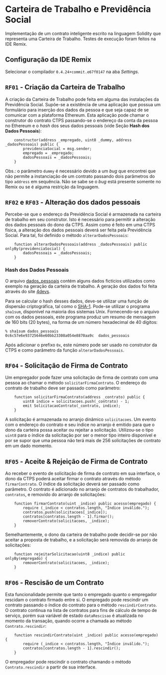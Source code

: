 # Carteira de Trabalho e Previdência Social

Implementação de um contrato inteligente escrito na linguagem Solidity que representa uma Carteira de Trabalho. Testes de execução foram feitos na IDE Remix.

## Configuração da IDE Remix
Selecionar o compilador `0.4.24+commit.e67f0147` na aba _Settings_.


## `RF01` - Criação da Carteira de Trabalho

A criação da Carteira de Trabalho pode feita em alguma das instalações da Previdência Social. Supõe-se a existência de uma aplicação que possua um formulário para inserção dos dados da pessoa e que seja capaz de se comunicar com a plataforma Ethereum. Esta aplicação pode chamar o construtor do contrato CTPS passando-se o endereço da conta da pessoa no Ethereum e o _hash_ dos seus dados pessoais (vide Seção __Hash dos Dados Pessoais__):
```
    constructor(address _empregado, uint8 _dummy, address _dadosPessoais) public {
        previdenciaSocial = msg.sender;
        empregado = _empregado;
        dadosPessoais = _dadosPessoais;
    }
```

Obs.: o parâmetro `dummy` é necessário devido a um _bug_ que encontrei que não permite a instanciação de um contrato passando dois parâmetros do tipo `address` em sequência. Não se sabe se o _bug_ está presente somente no Remix ou se é alguma restrição da linguagem.


## `RF02` e `RF03` - Alteração dos dados pessoais

Percebe-se que o endereço da Previdência Social é armazenada na carteira de trabalho em seu construtor. Isto é necessário para permitir a alteração dos dados pessoais do dono da CTPS. 
Assim como é feito em uma CTPS física, a alteração dos dados pessoais deverá ser feita pela Previdência Social. Para tal, foi definido o método `alterarDadosPessoais`:
```
    function alterarDadosPessoais(address _dadosPessoais) public onlyBy(previdenciaSocial) {
        dadosPessoais = _dadosPessoais;
    }
``` 

### Hash dos Dados Pessoais

O arquivo [dados_pessoais](./dados_pessoais) contém alguns dados fictícios utilizados como exemplo na geração da carteira de trabalho. A geração dos dados foi feita através do site [4devs](https://www.4devs.com.br/).

Para se calcular o hash desses dados, deve-se utilizar uma função de dispersão criptográfica, tal como o [SHA-1](https://en.wikipedia.org/wiki/SHA-1 "Wikipedia: SHA-1"). Pode-se utilizar o programa `sha1sum`, disponível na maioria dos sistemas Unix. Fornecendo-se o arquivo com os dados pessoais, este programa produz um resumo de mensagem de 160 bits (20 bytes), na forma de um número hexadecimal de 40 dígitos:
```
% sha1sum dados_pessoais
0c6c57e6e93725646e60bb23308a054e8870aa9c  dados_pessoais
```
Após adicionar o prefixo `0x`, este número pode ser usado no construtor da CTPS e como parâmetro da função `alterarDadosPessoais`.


## `RF04` - Solicitação de Firma de Contrato

Um empregador pode fazer uma solicitação de firma de contrato com uma pessoa ao chamar o método `solicitarFirmaContrato`. O endereço do contrato de trabalho deve ser passado como parâmetro:
```
    function solicitarFirmaContrato(address _contrato) public {
        uint8 indice = solicitacoes.push(_contrato) - 1;
        emit SolicitacaoContrato(_contrato, indice);
    }
```
A solicitação é armazenada no arranjo dinâmico `solicitacoes`. Um evento com o endereço do contrato e seu índice no arranjo é emitido para que o dono da carteira possa aceitar ou rejeitar a solicitação. Utilizou-se o tipo `uint8` para o índice da solicitação por ser o menor tipo inteiro disponível e por se supor que uma pessoa não terá mais de 256 solicitações de contrato em um dado momento.


## `RF05` - Aceite & Rejeição de Firma de Contrato

Ao receber o evento de solicitação de firma de contrato em sua interface, o dono da CTPS poderá aceitar firmar o contrato através do método `firmarContrato`. O índice da solicitação deverá ser passado como parâmetro. O contrato é adicionado no arranjo de contratos do trabalhador, `contratos`, e removido do arranjo de solicitações:
```
    function firmarContrato(uint _indice) public acesso(empregado) {
        require (_indice < contratos.length, "Índice inválido.");
        contratos.push(solicitacoes[_indice]);
        contratos[contratos.length - 1].firmar();
        removerContrato(solicitacoes, _indice);
    }
```
Semelhantemente, o dono da carteira de trabalho pode decidir-se por não aceitar a proposta de trabalho, e a solicitação será removida do arranjo de solicitações:
```
    function rejeitarSolicitacao(uint8 _indice) public onlyBy(empregado) {
        removerContrato(solicitacoes, _indice);
    }
```

## `RF06` - Rescisão de um Contrato

Esta funcionalidade permite que tanto o empregado quanto o empregador rescidam o contrato firmado entre si. O empregado pode rescindir um contrato passando o índice do contrato para o método `rescindirContrato`. O contrato continua na lista de contratos para fins de cálculo de tempo de serviço, porém sua variável de estado `dataRescisao` é atualizada no momento da transação, quando ocorre a chamada ao método `Contrato.rescindir`:
```
    function rescindirContrato(uint _indice) public acesso(empregado) {
        require (_indice < contratos.length, "Índice inválido.");
        contratos[contratos.length - 1].rescindir();
    }
```
O empregador pode rescindir o contrato chamando o método `Contrato.rescindir` a partir de sua interface.
